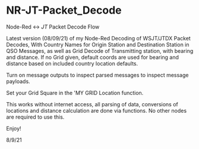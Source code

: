 # NR-JT-Packet_Decode
Node-Red &lt;-> *JT* Packet Decode Flow

Latest version (08/09/21) of my Node-Red Decoding of WSJT/JTDX Packet Decodes, With Country Names for Origin Station and Destination Station in QSO Messages, as well as Grid Decode of Transmitting station, with bearing and distance. If no Grid given, default coords are used for bearing and distance based on included country location defaults.

Turn on message outputs to inspect parsed messages to inspect message payloads.

Set your Grid Square in the 'MY GRID Location function.

This works without internet access, all parsing of data, conversions of locations and distance calculation are done via functions. No other nodes are required to use this.

Enjoy!

8/9/21
